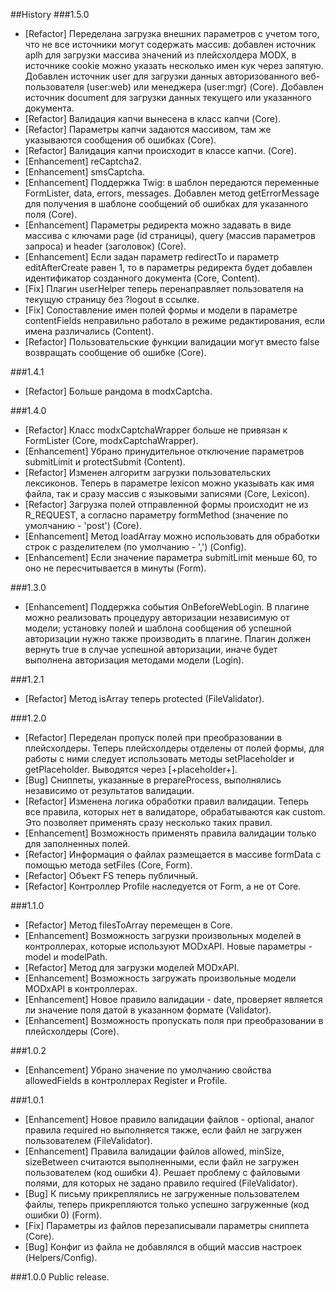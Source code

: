 ##History
###1.5.0
* [Refactor] Переделана загрузка внешних параметров с учетом того, что не все источники могут содержать массив: добавлен источник aplh для загрузки массива значений из плейсхолдера MODX, в источнике cookie можно указать несколько имен кук через запятую. Добавлен источник user для загрузки данных авторизованного веб-пользователя (user:web) или менеджера (user:mgr) (Core). Добавлен источник document для загрузки данных текущего или указанного документа.
* [Refactor] Валидация капчи вынесена в класс капчи (Core). 
* [Refactor] Параметры капчи задаются массивом, там же указываются сообщения об ошибках (Core). 
* [Refactor] Валидация капчи происходит в классе капчи. (Core).
* [Enhancement] reCaptcha2.
* [Enhancement] smsCaptcha.
* [Enhancement] Поддержка Twig: в шаблон передаются переменные FormLister, data, errors, messages. Добавлен метод getErrorMessage для получения в шаблоне сообщений об ошибках для указанного поля (Core).
* [Enhancement] Параметры редиректа можно задавать в виде массива с ключами page (id страницы), query (массив параметров запроса) и header (заголовок) (Core).
* [Enhancement] Если задан параметр redirectTo и параметр editAfterCreate равен 1, то в параметры редиректа будет добавлен идентификатор созданного документа (Core, Content).
* [Fix] Плагин userHelper теперь перенаправляет пользователя на текущую страницу без ?logout в ссылке.
* [Fix] Сопоставление имен полей формы и модели в параметре contentFields неправильно работало в режиме редактирования, если имена различались (Content).
* [Refactor] Пользовательские функции валидации могут вместо false возвращать сообщение об ошибке (Core).

###1.4.1
* [Refactor] Больше рандома в modxCaptcha.

###1.4.0
* [Refactor] Класс modxCaptchaWrapper больше не привязан к FormLister (Core, modxCaptchaWrapper).
* [Enhancement] Убрано принудительное отключение параметров submitLimit и protectSubmit (Content).
* [Refactor] Изменен алгоритм загрузки пользовательских лексиконов. Теперь в параметре lexicon можно указывать как имя файла, так и сразу массив c языковыми записями (Core, Lexicon).
* [Refactor] Загрузка полей отправленной формы происходит не из R_REQUEST, а согласно параметру formMethod (значение по умолчанию - 'post') (Core).
* [Enhancement] Метод loadArray можно использовать для обработки строк с разделителем (по умолчанию - ',')  (Config).
* [Enhancement] Если значение параметра submitLimit меньше 60, то оно не пересчитывается в минуты (Form). 

###1.3.0
* [Enhancement] Поддержка события OnBeforeWebLogin. В плагине можно реализовать процедуру авторизации независимую от модели; установку полей и шаблона сообщения об успешной авторизации нужно также производить в плагине. Плагин должен вернуть true в случае успешной авторизации, иначе будет выполнена авторизация методами модели (Login).
  
###1.2.1
* [Refactor] Метод isArray теперь protected (FileValidator).

###1.2.0
* [Refactor] Переделан пропуск полей при преобразовании в плейсхолдеры. Теперь плейсхолдеры отделены от полей формы, для работы с ними следует использовать методы setPlaceholder и getPlaceholder. Выводятся через [+placeholder+].
* [Bug] Сниппеты, указанные в prepareProcess, выполнялись независимо от результатов валидации. 
* [Refactor] Изменена логика обработки правил валидации. Теперь все правила, которых нет в валидаторе, обрабатываются как custom. Это позволяет применять сразу несколько таких правил.
* [Enhancement] Возможность применять правила валидации только для заполненных полей.
* [Refactor] Информация о файлах размещается в массиве formData c помощью метода setFiles (Core, Form).
* [Refactor] Объект FS теперь публичный.
* [Refactor] Контроллер Profile наследуется от Form, а не от Core.

###1.1.0
* [Refactor] Метод filesToArray перемещен в Core.
* [Enhancement] Возможность загрузки произвольных моделей в контроллерах, которые используют MODxAPI. Новые параметры - model и modelPath.
* [Refactor] Метод для загрузки моделей MODxAPI. 
* [Enhancement] Возможность загружать произвольные модели MODxAPI в контроллерах. 
* [Enhancement] Новое правило валидации - date, проверяет является ли значение поля датой в указанном формате (Validator).
* [Enhancement] Возможность пропускать поля при преобразовании в плейсхолдеры (Core).

###1.0.2
* [Enhancement] Убрано значение по умолчанию свойства allowedFields в контроллерах Register и Profile.

###1.0.1
* [Enhancement] Новое правило валидации файлов - optional, аналог правила required но выполняется также, если файл не загружен пользователем (FileValidator).
* [Enhancement] Правила валидации файлов allowed, minSize, sizeBetween считаются выполненными, если файл не загружен пользователем (код ошибки 4). Решает проблему с файловыми полями, для которых не задано правило required (FileValidator).
* [Bug] К письму прикреплялись не загруженные пользователем файлы, теперь прикрепляются только успешно загруженные (код ошибки 0) (Form).
* [Fix] Параметры из файлов перезаписывали параметры сниппета (Core).
* [Bug] Конфиг из файла не добавлялся в общий массив настроек (Helpers/Config).

###1.0.0
Public release.
